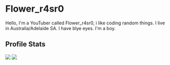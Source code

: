 # Flower_r4sr0
Hello, I'm a YouTuber called Flower_r4sr0, i like coding random things.
I live in Australia/Adelaide SA.
I have blye eyes.
I'm a boy.
## Profile Stats
<img align="center" src="https://github-readme-stats.vercel.app/api?username=Flowerr4sr0&show_icons=true&include_all_commits=true&theme=buefy&hide_border=true">
<img align="center" src="https://github-readme-stats.vercel.app/api/top-langs/?username=Flowerr4sr0&layout=compact&theme=buefy&hide_border=true">
